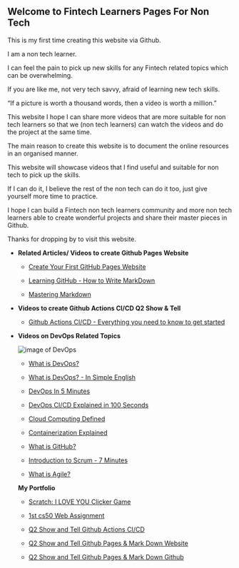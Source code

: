 ## Welcome to Fintech Learners Pages For Non Tech

This is my first time creating this website via Github. 

I am a non tech learner. 

I can feel the pain to pick up new skills for any Fintech related topics which can be overwhelming. 

If you are like me, not very tech savvy, afraid of learning new tech skills.

“If a picture is worth a thousand words, then a video is worth a million.”

This website I hope I can share more videos that are more suitable for non tech learners so that we (non tech learners) can watch the videos and do the project at the same time.

The main reason to create this website is to document the online resources in an organised manner.

This website will showcase videos that I find useful and suitable for non tech to pick up the skills.

If I can do it, I believe the rest of the non tech can do it too, just give yourself more time to practice.

I hope I can build a Fintech non tech learners community and more non tech learners able to create wonderful projects and share their master pieces in Github.

Thanks for dropping by to visit this website.


  - **Related Articles/ Videos to create Github Pages Website**


    - [Create Your First GitHub Pages Website](https://www.youtube.com/watch?v=BA_c3bGQXlQ)
  
  
    - [Learning GitHub - How to Write MarkDown](https://www.youtube.com/watch?v=eJojC3lSkwg)
    
    
    - [Mastering Markdown](https://guides.github.com/features/mastering-markdown/)
      
   
 - **Videos to create Github Actions CI/CD Q2 Show & Tell**
    
    
    - [Github Actions CI/CD - Everything you need to know to get started](https://www.youtube.com/watch?v=mFFXuXjVgkU)
    
      
        
    
- **Videos on DevOps Related Topics**


     ![image of DevOps](https://www.pentalog.com/wp-content/uploads/2020/03/DevOps-engineer-job-roles-and-responsibilities.png)
     
    

    - [What is DevOps?](https://www.youtube.com/watch?v=aFWi8ToAjpU)
   
    - [What is DevOps? - In Simple English](https://www.youtube.com/watch?v=_I94-tJlovg)
    
    - [DevOps In 5 Minutes](https://www.youtube.com/watch?v=Xrgk023l4lI)
    
    - [DevOps CI/CD Explained in 100 Seconds](https://www.youtube.com/watch?v=scEDHsr3APg)
    
    - [Cloud Computing Defined](https://www.youtube.com/watch?v=ZnGzxV_dQeg)
    
    - [Containerization Explained](https://www.youtube.com/watch?v=0qotVMX-J5s)
    
    - [What is GitHub?](https://www.youtube.com/watch?v=w3jLJU7DT5E)
    
    - [Introduction to Scrum - 7 Minutes](https://www.youtube.com/watch?v=9TycLR0TqFA)
    
    - [What is Agile?](https://www.youtube.com/watch?v=fDLuObNgPBM)
    
       
    **My Portfolio**
    - [Scratch: I LOVE YOU Clicker Game](https://scratch.mit.edu/projects/518970274)

    - [1st cs50 Web Assignment](https://cs50xcoursewebsite--sttseah.repl.co/)
    
    - [Q2 Show and Tell Github Actions CI/CD](https://github.com/STT-Seah/mygitactions)
    
    - [Q2 Show and Tell Github Pages & Mark Down Website](https://stt-seah.github.io/Fintech-Learners/)
    
    - [Q2 Show and Tell Github Pages & Mark Down Github](https://github.com/STT-Seah/Fintech-Learners)
